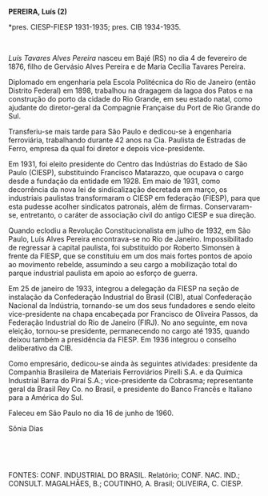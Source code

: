 **PEREIRA, Luís (2)**

\*pres. CIESP-FIESP 1931-1935; pres. CIB 1934-1935.

 

*Luís Tavares Alves Pereira* nasceu em Bajé (RS) no dia 4 de fevereiro
de 1876, filho de Gervásio Alves Pereira e de Maria Cecília Tavares
Pereira.

Diplomado em engenharia pela Escola Politécnica do Rio de Janeiro (então
Distrito Federal) em 1898, trabalhou na dragagem da lagoa dos Patos e na
construção do porto da cidade do Rio Grande, em seu estado natal, como
ajudante do diretor-geral da Compagnie Française du Port de Rio Grande
do Sul.

Transferiu-se mais tarde para São Paulo e dedicou-se à engenharia
ferroviária, trabalhando durante 42 anos na Cia. Paulista de Estradas de
Ferro, empresa da qual foi diretor e depois vice-presidente.

Em 1931, foi eleito presidente do Centro das Indústrias do Estado de São
Paulo (CIESP), substituindo Francisco Matarazzo, que ocupava o cargo
desde a fundação da entidade em 1928. Em maio de 1931, como decorrência
da nova lei de sindicalização decretada em março, os industriais
paulistas transformaram o CIESP em federação (FIESP), para que esta
pudesse acolher sindicatos patronais, além de firmas. Conservaram-se,
entretanto, o caráter de associação civil do antigo CIESP e sua direção.

Quando eclodiu a Revolução Constitucionalista em julho de 1932, em São
Paulo, Luís Alves Pereira encontrava-se no Rio de Janeiro.
Impossibilitado de regressar à capital paulista, foi substituído por
Roberto Simonsen à frente da FIESP, que se constituiu em um dos mais
fortes pontos de apoio ao movimento rebelde, assumindo a seu cargo a
mobilização total do parque industrial paulista em apoio ao esforço de
guerra.

Em 25 de janeiro de 1933, integrou a delegação da FIESP na seção de
instalação da Confederação Industrial do Brasil (CIB), atual
Confederação Nacional da Indústria, tornando-se um dos seus fundadores e
sendo eleito vice-presidente na chapa encabeçada por Francisco de
Oliveira Passos, da Federação Industrial do Rio de Janeiro (FIRJ). No
ano seguinte, em nova eleição, tornou-se presidente, permanecendo no
cargo até 1935, quando deixou também a presidência da FIESP. Em 1936
integrou o conselho deliberativo da CIB.

Como empresário, dedicou-se ainda às seguintes atividades: presidente da
Companhia Brasileira de Materiais Ferroviários Pirelli S.A. e da Química
Industrial Barra do Piraí S.A.; vice-presidente da Cobrasma;
representante geral da Brasil Rey Co. no Brasil, e presidente do Banco
Francês e Italiano para a América do Sul.

Faleceu em São Paulo no dia 16 de junho de 1960.

Sônia Dias

 

 

FONTES: CONF. INDUSTRIAL DO BRASIL. Relatório; CONF. NAC. IND.; CONSULT.
MAGALHÃES, B.; COUTINHO, A. Brasil; OLIVEIRA, C. CIESP.

 
